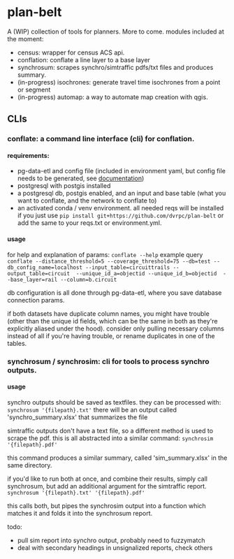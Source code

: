 # plan-belt
A (WIP) collection of tools for planners. More to come.
modules included at the moment:
* census: wrapper for census ACS api.
* conflation: conflate a line layer to a base layer
* synchrosum: scrapes synchro/simtraffic pdfs/txt files and produces summary.
* (in-progress) isochrones: generate travel time isochrones from a point or segment
* (in-progress) automap: a way to automate map creation with qgis.

## CLIs
### conflate: a command line interface (cli) for conflation.
#### requirements:
* pg-data-etl and config file (included in environment yaml, but config file needs to be generated, see [documentation](https://github.com/aaronfraint/pg-data-etl))
* postgresql with postgis installed
* a postgresql db, postgis enabled, and an input and base table (what you want to conflate, and the network to conflate to)
* an activated conda / venv environment. all needed reqs will be installed if you just use ```pip install git+https://github.com/dvrpc/plan-belt``` or add the same to your reqs.txt or environment.yml.

#### usage
for help and explanation of params:
```conflate --help```
example query
```conflate --distance_threshold=5 --coverage_threshold=75 --db=test --db_config_name=localhost --input_table=circuittrails --output_table=circuit  --unique_id_a=objectid --unique_id_b=objectid  --base_layer=rail --column=b.circuit```

db configuration is all done through pg-data-etl, where you save database connection params.

if both datasets have duplicate column names, you might have trouble (other than the unique id fields, which can be the same in both as they're explicitly aliased under the hood).
consider only pulling necessary columns instead of all if you're having trouble, or rename duplicates in one of the tables.

### synchrosum / synchrosim: cli for tools to process synchro outputs.
#### usage
synchro outputs should be saved as textfiles. they can be processed with:
```synchrosum '{filepath}.txt'```
there will be an output called 'synchro_summary.xlsx' that summarizes the file


simtraffic outputs don't have a text file, so a different method is used to scrape the pdf.
this is all abstracted into a similar command:
```synchrosim '{filepath}.pdf'```

this command produces a similar summary, called 'sim_summary.xlsx' in the same directory.

if you'd like to run both at once, and combine their results, simply call synchrosum, but add an additional argument for the simtraffic report.
```synchrosum '{filepath}.txt' '{filepath}.pdf'```

this calls both, but pipes the synchrosim output into a function which matches it and folds it into the synchrosum report.

todo:
* pull sim report into synchro output, probably need to fuzzymatch
* deal with secondary headings in unsignalized reports, check others
